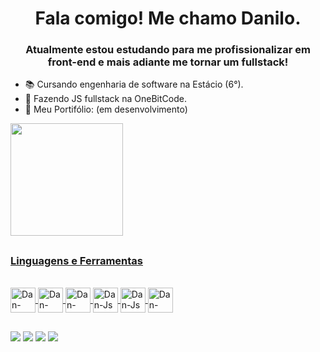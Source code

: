 ## 

<h1 align="center">Fala comigo! Me chamo Danilo.</h1>
<h3 align="center">Atualmente estou estudando para me profissionalizar em front-end e mais adiante me tornar um fullstack!</h3>

- 📚 Cursando engenharia de software na Estácio (6°).
- 📑 Fazendo JS fullstack na OneBitCode.
- 💜 Meu Portifólio: (em desenvolvimento)

<div align="left">
<a href="https://github.com/DaniloRds">
<img height="180em" src="https://github-readme-stats.vercel.app/api?username=DaniloRds&show_icons=true&theme=dark&include_all_commits=true&count_private=true"/>

##
<h3>Linguagens e Ferramentas</h3>
<div style="display: inline_block"><br>
<img align="center" alt="Dan-Vscode" height="40" width="40" src="https://cdn.jsdelivr.net/gh/devicons/devicon@latest/icons/vscode/vscode-original.svg">
 <img align="center" alt="Dan-HTML" height="40" width="40" src="https://cdn.jsdelivr.net/gh/devicons/devicon/icons/html5/html5-original-wordmark.svg">
<img align="center" alt="Dan-CSS" height="40" width="40" src="https://cdn.jsdelivr.net/gh/devicons/devicon@latest/icons/css3/css3-original-wordmark.svg">
<img align="center" alt="Dan-Js" height="40" width="40" src="https://cdn.jsdelivr.net/gh/devicons/devicon@latest/icons/javascript/javascript-original.svg">
<img align="center" alt="Dan-Js" height="40" width="40" src="https://cdn.jsdelivr.net/gh/devicons/devicon@latest/icons/lua/lua-original.svg">
<img align="center" alt="Dan-Mysql" height="40" width="40" src="https://cdn.jsdelivr.net/gh/devicons/devicon@latest/icons/mysql/mysql-original.svg">


</div>

## 

<div> 
<a href="https://www.instagram.com/danilao.dev/" target="_blank"><img src="https://img.shields.io/badge/-Instagram-%23E4405F?style=for-the-badge&logo=instagram&logoColor=white" target="_blank"></a>
<a href="https://discord.gg/pbT5wVp8e9" target="_blank"><img src="https://img.shields.io/badge/Discord-7289DA?style=for-the-badge&logo=discord&logoColor=white" target="_blank"></a> 
<a href = "mailto:danilorochads4@gmail.com"><img src="https://img.shields.io/badge/-Gmail-%23333?style=for-the-badge&logo=gmail&logoColor=white" target="_blank"></a>
<a href="https://www.linkedin.com/in/danilo-rocha-79ba67248/" target="_blank"><img src="https://img.shields.io/badge/-LinkedIn-%230077B5?style=for-the-badge&logo=linkedin&logoColor=white" target="_blank"></a>  
</div>

